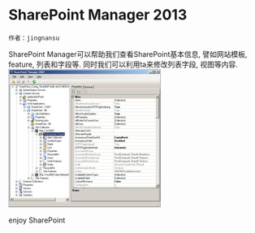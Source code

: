 # SharePoint Manager 2013
	作者：jingnansu

SharePoint Manager可以帮助我们查看SharePoint基本信息, 譬如网站模板, feature, 列表和字段等. 同时我们可以利用ta来修改列表字段, 视图等内容.
![](imgs/20150615.jpg)

enjoy SharePoint
